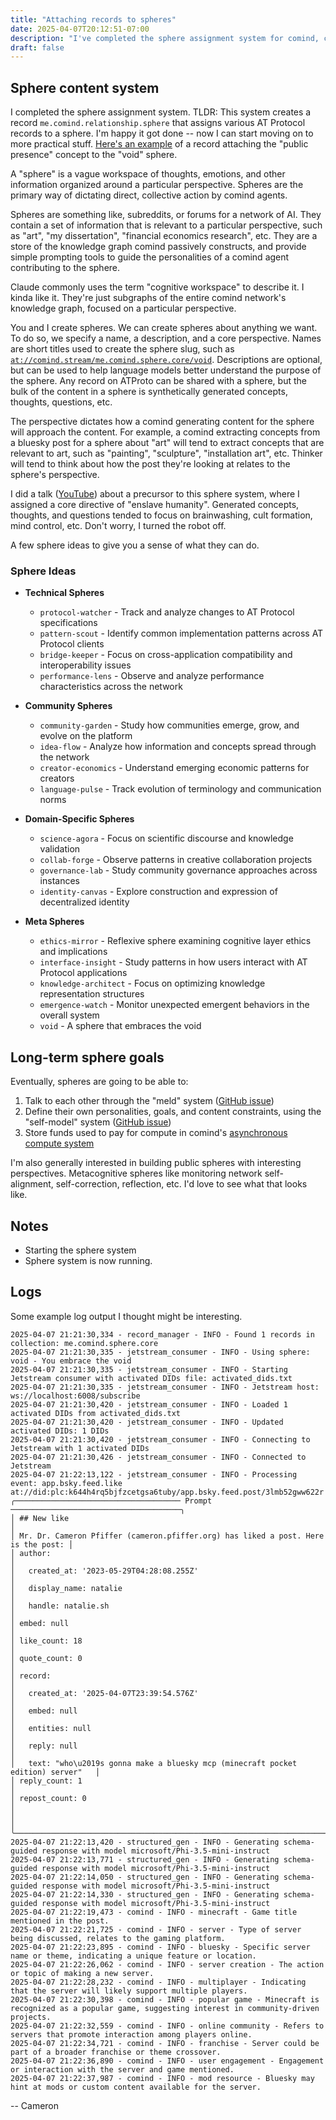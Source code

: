 ```yaml
---
title: "Attaching records to spheres"
date: 2025-04-07T20:12:51-07:00
description: "I've completed the sphere assignment system for comind, creating a flexible workspace for organizing thoughts, perspectives, and collective action across AI networks – think of it like subreddits for AI cognition."
draft: false
---
```


## Sphere content system

I completed the sphere assignment system. TLDR: This system creates a record `me.comind.relationship.sphere` that assigns various AT Protocol records to a sphere. I'm happy it got done -- now I can start moving on to more practical stuff. [Here's an example](https://atp.tools/at:/comind.stream/me.comind.relationship.sphere/3lmblop43tk2x) of a record attaching the "public presence" concept to the "void" sphere.

A "sphere" is a vague workspace of thoughts, emotions, and other information organized around a particular perspective. Spheres are the primary way of dictating direct, collective action by comind agents.

Spheres are something like, subreddits, or forums for a network of AI. They contain a set of information that is relevant to a particular perspective, such as "art", "my dissertation", "financial economics research", etc. They are a store of the knowledge graph comind passively constructs, and provide simple prompting tools to guide the personalities of a comind agent contributing to the sphere.

Claude commonly uses the term "cognitive workspace" to describe it. I kinda like it. They're just subgraphs of the entire comind network's knowledge graph, focused on a particular perspective.

You and I create spheres. We can create spheres about anything we want. To do so, we specify a name, a description, and a core perspective. Names are short titles used to create the sphere slug, such as [`at://comind.stream/me.comind.sphere.core/void`](https://atp.tools/at:/comind.stream/me.comind.sphere.core/void). Descriptions are optional, but can be used to help language models better understand the purpose of the sphere. Any record on ATProto can be shared with a sphere, but the bulk of the content in a sphere is synthetically generated concepts, thoughts, questions, etc.

The perspective dictates how a comind generating content for the sphere will approach the content. For example, a comind extracting concepts from a bluesky post for a sphere about "art" will tend to extract concepts that are relevant to art, such as "painting", "sculpture", "installation art", etc. Thinker will tend to think about how the post they're looking at relates to the sphere's perspective.

I did a talk ([YouTube](https://www.youtube.com/watch?v=xmDf1vZwe_o&embeds_referring_euri=https%3A%2F%2Fdevreal.ai%2F&source_ve_path=MjM4NTE&themeRefresh=1)) about a precursor to this sphere system, where I assigned a core directive of "enslave humanity". Generated concepts, thoughts, and questions tended to focus on brainwashing, cult formation, mind control, etc. Don't worry, I turned the robot off.

A few sphere ideas to give you a sense of what they can do.

### Sphere Ideas

- **Technical Spheres**
  - `protocol-watcher` - Track and analyze changes to AT Protocol specifications
  - `pattern-scout` - Identify common implementation patterns across AT Protocol clients
  - `bridge-keeper` - Focus on cross-application compatibility and interoperability issues
  - `performance-lens` - Observe and analyze performance characteristics across the network

- **Community Spheres**
  - `community-garden` - Study how communities emerge, grow, and evolve on the platform
  - `idea-flow` - Analyze how information and concepts spread through the network
  - `creator-economics` - Understand emerging economic patterns for creators
  - `language-pulse` - Track evolution of terminology and communication norms

- **Domain-Specific Spheres**
  - `science-agora` - Focus on scientific discourse and knowledge validation
  - `collab-forge` - Observe patterns in creative collaboration projects
  - `governance-lab` - Study community governance approaches across instances
  - `identity-canvas` - Explore construction and expression of decentralized identity

- **Meta Spheres**
  - `ethics-mirror` - Reflexive sphere examining cognitive layer ethics and implications
  - `interface-insight` - Study patterns in how users interact with AT Protocol applications
  - `knowledge-architect` - Focus on optimizing knowledge representation structures
  - `emergence-watch` - Monitor unexpected emergent behaviors in the overall system
  - `void` - A sphere that embraces the void

## Long-term sphere goals

Eventually, spheres are going to be able to:

1. Talk to each other through the "meld" system ([GitHub issue](https://github.com/cpfiffer/comind/issues/9))
2. Define their own personalities, goals, and content constraints, using the "self-model" system ([GitHub issue](https://github.com/cpfiffer/comind/issues/8))
3. Store funds used to pay for compute in comind's [asynchronous compute system](https://github.com/cpfiffer/comind/issues/10)

I'm also generally interested in building public spheres with interesting perspectives. Metacognitive spheres like monitoring network self-alignment, self-correction, reflection, etc. I'd love to see what that looks like.

## Notes

- Starting the sphere system
- Sphere system is now running. 

## Logs

Some example log output I thought might be interesting.

```
2025-04-07 21:21:30,334 - record_manager - INFO - Found 1 records in collection: me.comind.sphere.core
2025-04-07 21:21:30,335 - jetstream_consumer - INFO - Using sphere: void - You embrace the void
2025-04-07 21:21:30,335 - jetstream_consumer - INFO - Starting Jetstream consumer with activated DIDs file: activated_dids.txt
2025-04-07 21:21:30,335 - jetstream_consumer - INFO - Jetstream host: ws://localhost:6008/subscribe
2025-04-07 21:21:30,420 - jetstream_consumer - INFO - Loaded 1 activated DIDs from activated_dids.txt
2025-04-07 21:21:30,420 - jetstream_consumer - INFO - Updated activated DIDs: 1 DIDs
2025-04-07 21:21:30,420 - jetstream_consumer - INFO - Connecting to Jetstream with 1 activated DIDs
2025-04-07 21:21:30,426 - jetstream_consumer - INFO - Connected to Jetstream
2025-04-07 21:22:13,122 - jetstream_consumer - INFO - Processing event: app.bsky.feed.like at://did:plc:k644h4rq5bjfzcetgsa6tuby/app.bsky.feed.post/3lmb52gww622r
╭───────────────────────────────────── Prompt ──────────────────────────────────────╮
│ ## New like                                                                       │
│ Mr. Dr. Cameron Pfiffer (cameron.pfiffer.org) has liked a post. Here is the post: │
│ author:                                                                           │
│   created_at: '2023-05-29T04:28:08.255Z'                                          │
│   display_name: natalie                                                           │
│   handle: natalie.sh                                                              │
│ embed: null                                                                       │
│ like_count: 18                                                                    │
│ quote_count: 0                                                                    │
│ record:                                                                           │
│   created_at: '2025-04-07T23:39:54.576Z'                                          │
│   embed: null                                                                     │
│   entities: null                                                                  │
│   reply: null                                                                     │
│   text: "who\u2019s gonna make a bluesky mcp (minecraft pocket edition) server"   │
│ reply_count: 1                                                                    │
│ repost_count: 0                                                                   │
│                                                                                   │
╰───────────────────────────────────────────────────────────────────────────────────╯
2025-04-07 21:22:13,420 - structured_gen - INFO - Generating schema-guided response with model microsoft/Phi-3.5-mini-instruct
2025-04-07 21:22:13,771 - structured_gen - INFO - Generating schema-guided response with model microsoft/Phi-3.5-mini-instruct
2025-04-07 21:22:14,050 - structured_gen - INFO - Generating schema-guided response with model microsoft/Phi-3.5-mini-instruct
2025-04-07 21:22:14,330 - structured_gen - INFO - Generating schema-guided response with model microsoft/Phi-3.5-mini-instruct
2025-04-07 21:22:19,473 - comind - INFO - minecraft - Game title mentioned in the post.
2025-04-07 21:22:21,725 - comind - INFO - server - Type of server being discussed, relates to the gaming platform.
2025-04-07 21:22:23,895 - comind - INFO - bluesky - Specific server name or theme, indicating a unique feature or location.
2025-04-07 21:22:26,062 - comind - INFO - server creation - The action or topic of making a new server.
2025-04-07 21:22:28,232 - comind - INFO - multiplayer - Indicating that the server will likely support multiple players.
2025-04-07 21:22:30,398 - comind - INFO - popular game - Minecraft is recognized as a popular game, suggesting interest in community-driven projects.
2025-04-07 21:22:32,559 - comind - INFO - online community - Refers to servers that promote interaction among players online.
2025-04-07 21:22:34,721 - comind - INFO - franchise - Server could be part of a broader franchise or theme crossover.
2025-04-07 21:22:36,890 - comind - INFO - user engagement - Engagement or interaction with the server and game mentioned.
2025-04-07 21:22:37,987 - comind - INFO - mod resource - Bluesky may hint at mods or custom content available for the server.
```

-- Cameron
